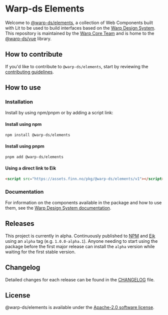 # Warp-ds Elements

Welcome to [@warp-ds/elements](https://github.com/warp-ds/elements),
a collection of Web Components built with Lit to be used to build interfaces based on the [Warp Design System](https://github.com/warp-ds/).
This repository is maintained by the [Warp Core Team](https://github.com/orgs/warp-ds/teams/warp-core-team)
and is home to the [@warp-ds/vue](https://www.npmjs.com/package/@warp-ds/elements) library.


## How to contribute

If you'd like to contribute to `@warp-ds/elements`,
start by reviewing the [contributing guidelines](CONTRIBUTING.md).


## How to use

### Installation

Install by using npm/pnpm or by adding a script link:

#### Install using npm
```sh
npm install @warp-ds/elements
```

#### Install using pnpm
```sh
pnpm add @warp-ds/elements
```

#### Using a direct link to Eik
```html
<script src="https://assets.finn.no/pkg/@warp-ds/elements/v1"></script>
```

### Documentation

For information on the components available in the package and how to use them,
see the [Warp Design System documentation](https://warp-ds.github.io/tech-docs/).


## Releases

This project is currently in alpha.
Continuously published to [NPM](https://www.npmjs.com/package/@warp-ds/elements) and [Eik](https://assets.finn.no/pkg/@warp-ds/elements) using an `alpha` tag (e.g. `1.0.0-alpha.1`).
Anyone needing to start using the package before the first major release can install the `alpha` version while waiting for the first stable version.


## Changelog

Detailed changes for each release can be found in the [CHANGELOG](CHANGELOG.md) file.


## License

@warp-ds/elements is available under the [Apache-2.0 software license](https://github.com/warp-ds/elements/blob/main/LICENSE).
